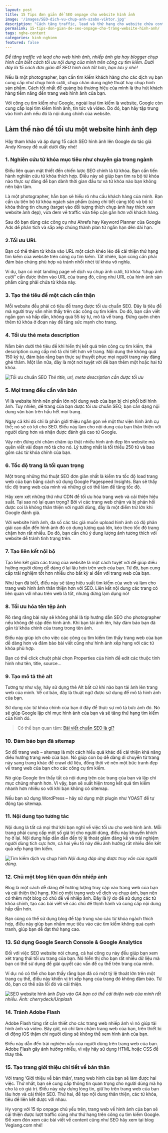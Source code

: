 ```yaml
---
layout: post
title: 15 Tips đơn giản để SEO onpage cho website hình ảnh
image: '/images/SEO-dich-vu-chup-anh-szabo-viktor.jpg'
description: "Cách tăng traffic, lead và thứ hạng cho website chứa content hình ảnh là chủ yếu. Tổng hợp 15 cách đơn giản để SEO hình ảnh tốt hơn"
permalink: 15-tips-don-gian-de-seo-onpage-cho-trang-website-hinh-anh/
tags: nghe-content
categories: kinh-nghiem
featured: false
---
```

_Để tăng traffic và lead cho web hình ảnh, nhiếp ảnh gia hay blogger chụp hình cần biết cách tối ưu nội dung của mình trên công cụ tìm kiếm. Dưới đây là 15 cách đơn giản để SEO hình ảnh tốt hơn, bạn lưu ý nhé!_

Nếu là một photographer, bạn cần tìm kiếm khách hàng cho các dịch vụ bạn cung cấp như chụp hình cưới, chụp chân dung nghệ thuật hay chụp hình sản phẩm. Cách tốt nhất để quảng bá thương hiệu của mình là thu hút khách hàng tiềm năng đến trang web hình ảnh của bạn.

Với công cụ tìm kiếm như Google, ngoài loại tìm kiếm là website, Google còn cung cấp loại tìm kiếm hình ảnh, tin tức và video. Do đó, bạn hãy tập trung vào hình ảnh nếu đó là nội dung chính của website.

## Làm thế nào để tối ưu một website hình ảnh đẹp

Hãy tham khảo và áp dụng 15 cách SEO hình ảnh lên Google do tác giả Andy Kinsey đề xuất dưới đây nhé!

### 1. Nghiên cứu từ khóa mục tiêu như chuyên gia trong ngành

Điều liên quan mật thiết đến chiến lược SEO chính là từ khóa. Bạn cần tiến hành nghiên cứu từ khóa thích hợp. Điều này sẽ giúp bạn tìm ra bộ từ khóa nào thực sự đáng để bạn dành thời gian đầu tư và từ khóa nào bạn không nên bận tâm.

Là một photographer, hẳn bạn sẽ hiểu rõ nhu cầu khách hàng của mình. Bạn cần ưu tiên bộ từ khóa ngách sản phẩm (càng chi tiết càng tốt) và bộ từ khóa thông tin chung (target vào đối tượng thích chụp ảnh hay thích xem website ảnh đẹp), vừa đem về traffic vừa tiếp cận gần hơn với khách hàng.

Sau đó bạn dùng các công cụ như Ahrefs hay Keyword Planner của Google Ads để phân tích và sắp xếp chúng thành plan từ ngắn hạn đến dài hạn.

### 2.Tối ưu URL

Bạn có thể thêm từ khóa vào URL một cách khéo léo để cải thiện thứ hạng tìm kiếm của website trên công cụ tìm kiếm. Tất nhiên, bạn cũng cần phải đảm bảo chúng phù hợp và tránh nhồi nhét từ khóa vô nghĩa.

Ví dụ, bạn có một landing page về dịch vụ chụp ảnh cưới, từ khóa “chụp ảnh cưới” cần được thêm vào URL của trang đó, cũng như URL của hình ảnh sản phẩm cũng phải chứa từ khóa này.

### 3. Tạo thẻ tiêu đề một cách cẩn thận

Mỗi website đều phải có tiêu đề trang được tối ưu chuẩn SEO. Đây là tiêu đề mà người truy vấn nhìn thấy trên các công cụ tìm kiếm. Do đó, bạn cần viết ngắn gọn và hấp dẫn, không quá 55 ký tự, mô tả về trang. Đừng quên chèn thêm từ khóa ở đoạn này để tăng sức mạnh cho trang.

### 4. Tối ưu thẻ meta description

Nằm bên dưới thẻ tiêu đề khi hiển thị kết quả trên công cụ tìm kiếm, thẻ description cung cấp mô tả chi tiết hơn về trang. Nội dung thẻ không quá 150 ký tự, đảm bảo rằng bạn thực sự thuyết phục mọi người trang này đáng ghé thăm. Một lần nữa, đây là một nơi tuyệt vời để bạn thêm một hoặc hai từ khóa.

![Tối ưu chuẩn SEO](/images/the-tieu-de-mo-ta.JPG)
_Thẻ title, url, meta description cần được tối ưu_

### 5. Mọi trang đều cần văn bản

Vì là website hình nên phần lớn nội dung web của bạn bị chi phối bởi hình ảnh. Tuy nhiên, để trang của bạn được tối ưu chuẩn SEO, bạn cần dạng nội dung văn bản trên hầu hết mọi trang.

Ngay cả khi đó chỉ là phần giới thiệu ngắn gọn về một thư viện hình ảnh cụ thể; nó sẽ có lợi cho SEO. Điều này làm cho nội dung của bạn thân thiện với người dùng hơn và nhận được đánh giá cao từ Google.

Vậy nên đừng chỉ chăm chăm úp thật nhiều hình ảnh đẹp lên website mà quên viết vài đoạn mô tả cho nó. Lý tưởng nhất là tối thiểu 250 từ và bao gồm các từ khóa chính của bạn.

### 6. Tốc độ trang là tối quan trọng

Một trong những thủ thuật SEO đơn giản nhất là kiểm tra tốc độ load trang web của bạn bằng cách sử dụng Google Pagespeed Insights. Bạn sẽ thấy tốc độ trang web của mình và những gì có thể làm để tăng tốc độ.

Hãy xem xét những thứ như CDN để tối ưu hóa trang web và cải thiện hiệu suất. Tại sao nó lại quan trọng? Bởi vì các trang web chậm và bị phản hồi được coi là không thân thiện với người dùng, đây là một điểm trừ lớn khi Google đánh giá.

Với website hình ảnh, đa số các tác giả muốn upload hình ảnh có độ phân giải cao dẫn đến hình ảnh đó có dung lượng quá lớn, kéo theo tốc độ trang chậm hơn rất nhiều. Do đó, bạn cần chú ý dung lượng ảnh tương thích với website để tránh tình trạng trên.

### 7. Tạo liên kết nội bộ

Tạo liên kết giữa các trang của website là một cách tuyệt vời để giúp điều hướng người dùng dễ dàng ở lại lâu hơn trên web của bạn. Từ đó, bạn cung cấp trải nghiệm tốt hơn nhiều cho bất kỳ ai đến với trang web của bạn.

Như bạn đã biết, điều này sẽ tăng hiệu suất tìm kiếm của web và làm cho trang web hình ảnh thân thiện hơn với SEO. Liên kết nội dung các trang có liên quan với nhau trên web là tốt, nhưng đừng lạm dụng nó!

### 8. Tối ưu hóa tên tệp ảnh

Rõ ràng rằng bài này sẽ không phải là tip hướng dẫn SEO cho photographer nếu không đề cập đến hình ảnh. Khi bạn tải ảnh lên, hãy đảm bảo bạn đã gắn từ khóa chính của trang trong tên ảnh.

Điều này giúp ích cho việc các công cụ tìm kiếm tìm thấy trang web của bạn dễ dàng hơn và đảm bảo bài viết cũng như hình ảnh xếp hạng với các từ khóa phù hợp.

Bạn có thể click chuột phải chọn Properties của hình để edit các thuộc tính hình như tên, title, source…

### 9. Tạo mô tả thẻ alt

Tương tự như vậy, hãy sử dụng thẻ Alt bất cứ khi nào bạn tải ảnh lên trang web của mình. Về cơ bản, đây là thuật ngữ được sử dụng để mô tả hình ảnh của bạn.

Sử dụng các từ khóa chính của bạn ở đây để thực sự mô tả bức ảnh đó. Nó sẽ giúp Google lập chỉ mục hình ảnh của bạn và sẽ tăng thứ hạng tìm kiếm của hình đó.

> Có thể bạn quan tâm: [Bài viết chuẩn SEO là gì?]( https://vegiang.com/bai-viet-chuan-seo-la-gi-chia-se-kinh-nghiem-tu-a-z-cho-nguoi-moi/)

### 10. Đảm bảo bạn đã sitemap

Sơ đồ trang web – sitemap là một cách hiểu quả khác để cải thiện khả năng điều hướng trang web của bạn. Nó giúp con bọ dễ dàng di chuyển từ trang này sang trang khác để crawl dữ liệu, đồng thời vẽ nên một bức tranh đẹp về trang web của bạn cho các công cụ tìm kiếm.

Nó giúp Google tìm thấy tất cả nội dung trên các trang của bạn và lập chỉ mục chúng nhanh hơn. Vì vậy, bạn sẽ xuất hiện trong kết quả tìm kiếm nhanh hơn nhiều so với khi bạn không có sitemap.

Nếu bạn sử dụng WordPress – hãy sử dụng một plugin như YOAST để tự động tạo sitemap.

### 11. Nội dung tạo tương tác

Nội dung là tất cả mọi thứ khi bạn nghĩ về việc tối ưu cho web hình ảnh. Mỗi trang phải cung cấp một số giá trị cho người dùng, điều này khuyến khích họ ở lại. Nội dung hấp dẫn dẫn đến tỷ lệ thoát giảm đáng kể và trải nghiệm người dùng tích cực hơn, cả hai yếu tố này đều ảnh hưởng rất nhiều đến kết quả xếp hạng tìm kiếm.

![Tìm kiếm dịch vụ chụp hình](/images/website-hinh-anh.JPG)
_Nội dung đáp ứng được truy vấn của người dùng._

### 12. Chủ một blog liên quan đến nhiếp ảnh

Blog là một cách dễ dàng để hướng lượng truy cập vào trang web của bạn và cải thiện thứ hạng. Khi có một trang web về dịch vụ chụp ảnh, bạn nên có thêm một blog có chủ đề về nhiếp ảnh. Đây là lý do để sử dụng các từ khóa chính, tạo các bài viết về các chủ đề thịnh hành và cung cấp nội dung hấp dẫn hơn.

Bạn cũng có thể sử dụng blog để tập trung vào các từ khóa ngách thích hợp, điều này giúp bạn nhắm mục tiêu vào các tìm kiếm không quá cạnh tranh, giúp bạn dễ đạt thứ hạng cao.

### 13. Sử dụng Google Search Console & Google Analytics

Đối với việc SEO website nói chung, cả hai công cụ này đều giúp bạn xem xét trạng thái tối ưu trang của bạn. Nó hiển thị cho bạn rất nhiều dữ liệu mà bạn có thể sử dụng để giải quyết các vấn đề cụ thể trên trang của mình.

Ví dụ: nó có thể cho bạn thấy rằng bạn đã có một tỷ lệ thoát lớn trên một trang cụ thể, điều này khiến vị trí xếp hạng của trang đó không đảm bảo. Từ đó, bạn có thể sửa lỗi đó và cải thiện.

![SEO website hình ảnh](/images/trang-web-hinh-anh-cherrydeck.jpg)
_Dựa vào GA bạn có thể cải thiện web của mình rất nhiều. Ảnh: cherrydeck/Unplash_

### 14. Tránh Adobe Flash

Adobe Flash từng rất cần thiết cho các trang web nhiếp ảnh vì nó giúp tải hình ảnh và video. Bây giờ, nó chỉ làm chậm trang web của bạn, trên thiết bị di động iOS thậm chí người dùng sẽ không thể xem hình ảnh của bạn.

Điều này dẫn đến trải nghiệm xấu của người dùng trên trang web của bạn. Adobe Flash gây ảnh hưởng nhiều, vì vậy hãy sử dụng HTML hoặc CSS để thay thế.

### 15. Tạo trang giới thiệu chi tiết về bản thân

Với trang ‘Giới thiệu về bản thân’, trang web hình của bạn sẽ làm được hai việc. Thứ nhất, bạn sẽ cung cấp thông tin quan trọng cho người dùng mà họ cho là có giá trị. Điều này xây dựng lòng tin, giữ họ trên trang web của bạn lâu hơn và cải thiện SEO. Thứ hai, để tạo nội dung thân thiện, các từ khóa, tiêu đề liên kết được với nhau.

Hy vọng với 15 tip onpage chủ yếu trên, trang web về hình ảnh của bạn sẽ cải thiện được lượt traffic cũng như thứ hạng trên công cụ tìm kiếm Google. Để xem đón xem các bài viết về content cũng như SEO hãy xem tại blog Vegiang.com nhé!
